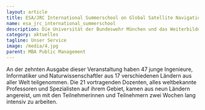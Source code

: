 ```yaml
---
layout: article
title: ESA/JRC International Summerschool on Global Satellite Navigation Systems (GNSS)
name: esa_jrc_international_summerschool
description: Die Universität der Bundeswehr München und das Weiterbildungsinstitut casc (campus advanced studies center) haben im Auftrag der European Space Agency (ESA) und des Joint Research Center (JRC) der European Union die ESA/JRC International Summerschool on GNSS in Kooperation mit der Universität Graz, der Stanford University (USA) und dem Institut Supérieur de l'Aéronautique et de l'Espace (iSAE SUPAERO) in Ispra, Italien, vom 18. bis 29. Juli 2016 federführend veranstaltet.
category: aktuelles
tagline: Unser Service
image: /media/4.jpg
parent: MBA Public Management
---
```


An der zehnten Ausgabe dieser Veranstaltung haben 47 junge Ingenieure, Informatiker und Naturwissenschaftler aus 17 verschiedenen Ländern aus aller Welt teilgenommen. Die 21 vortragenden Dozenten, alles weltbekannte Professoren und Spezialisten auf ihrem Gebiet, kamen aus neun Ländern angereist, um mit den Teilnehmerinnen und Teilnehmern zwei Wochen lang intensiv zu arbeiten. 
